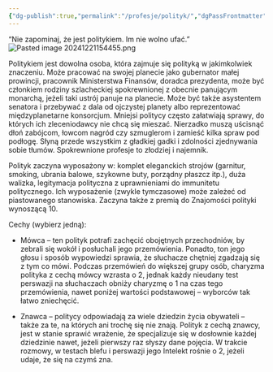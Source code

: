 ```yaml
---
{"dg-publish":true,"permalink":"/profesje/polityk/","dgPassFrontmatter":true}
---
```


“Nie zapominaj, że jest politykiem. Im nie wolno ufać.”
![Pasted image 20241221154455.png](/img/user/Obrazy/Pasted%20image%2020241221154455.png)

Politykiem jest dowolna osoba, która zajmuje się polityką w jakimkolwiek znaczeniu. Może pracować na swojej planecie jako gubernator małej prowincji, pracownik Ministerstwa Finansów, doradca prezydenta, może być członkiem rodziny szlacheckiej spokrewnionej z obecnie panującym monarchą, jeżeli taki ustrój panuje na planecie. Może być także asystentem senatora i przebywać z dala od ojczystej planety albo reprezentować międzyplanetarne konsorcjum. Mniejsi politycy często załatwiają sprawy, do których ich zleceniodawcy nie chcą się mieszać. Nierzadko muszą uścisnąć dłoń zabójcom, łowcom nagród czy szmuglerom i zamieść kilka spraw pod podłogę. Słyną przede wszystkim z gładkiej gadki i zdolności zjednywania sobie tłumów. Spokrewnione profesje to złodziej i najemnik.

Polityk zaczyna wyposażony w: komplet eleganckich strojów (garnitur, smoking, ubrania balowe, szykowne buty, porządny płaszcz itp.), duża walizka, legitymacja polityczna z uprawnieniami do immunitetu politycznego. Ich wyposażenie (zwykle tymczasowe) może zależeć od piastowanego stanowiska. Zaczyna także z premią do Znajomości polityki wynoszącą 10.

Cechy (wybierz jedną):

- Mówca – ten polityk potrafi zachęcić obojętnych przechodniów, by zebrali się wokół i posłuchali jego przemówienia. Ponadto, ton jego głosu i sposób wypowiedzi sprawia, że słuchacze chętniej zgadzają się z tym co mówi. Podczas przemówień do większej grupy osób, charyzma polityka z cechą mówcy wzrasta o 2, jednak każdy nieudany test perswazji na słuchaczach obniży charyzmę o 1 na czas tego przemówienia, nawet poniżej wartości podstawowej – wyborców tak łatwo zniechęcić.

- Znawca – politycy odpowiadają za wiele dziedzin życia obywateli – także za te, na których ani trochę się nie znają. Polityk z cechą znawcy, jest w stanie sprawić wrażenie, że specjalizuje się w dosłownie każdej dziedzinie nawet, jeżeli pierwszy raz słyszy dane pojęcia. W trakcie rozmowy, w testach blefu i perswazji jego Intelekt rośnie o 2, jeżeli udaje, że się na czymś zna.